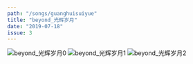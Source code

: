 ```yaml
---
path: "/songs/guanghuisuiyue"
title: "beyond_光辉岁月"
date: "2019-07-18"
issue: 3
---
```


<!-- <div style="width: 100%; text-align: center">
  <iframe width="560" height="315" src="https://www.youtube.com/embed/4n0xNbfJLR8" frameborder="0" allowfullscreen></iframe>
<div> -->

![beyond_光辉岁月0](https://github.com/guitar-hub/guitar-hub/raw/master/spectrum/classic132_sharp/beyond_光辉岁月/beyond《光辉岁月》吉他谱_C调原版编配_0.jpg)
![beyond_光辉岁月1](https://github.com/guitar-hub/guitar-hub/raw/master/spectrum/classic132_sharp/beyond_光辉岁月/beyond《光辉岁月》吉他谱_C调原版编配_1.jpg)
![beyond_光辉岁月2](https://github.com/guitar-hub/guitar-hub/raw/master/spectrum/classic132_sharp/beyond_光辉岁月/beyond《光辉岁月》吉他谱_C调原版编配_2.jpg)
